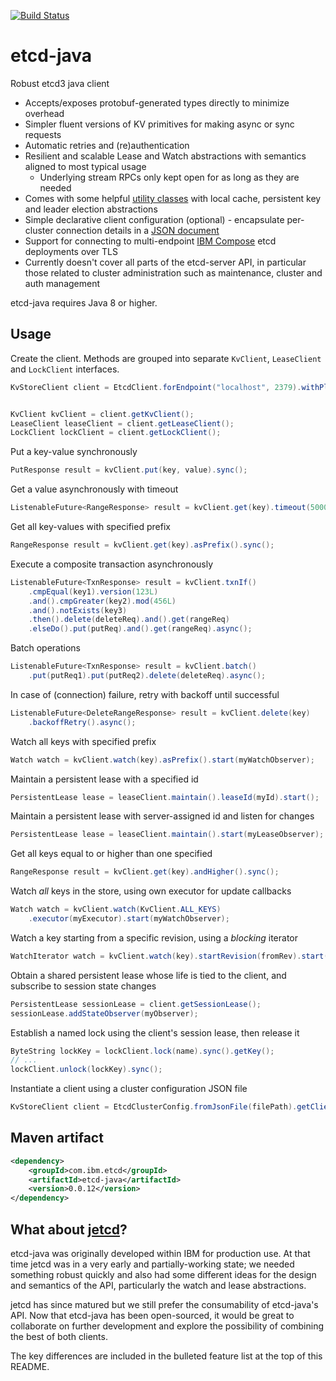 [![Build Status](https://travis-ci.org/IBM/etcd-java.svg?branch=master)](https://travis-ci.org/IBM/etcd-java)

# etcd-java

Robust etcd3 java client

- Accepts/exposes protobuf-generated types directly to minimize overhead
- Simpler fluent versions of KV primitives for making async or sync requests
- Automatic retries and (re)authentication
- Resilient and scalable Lease and Watch abstractions with semantics aligned to most typical usage
  - Underlying stream RPCs only kept open for as long as they are needed
- Comes with some helpful [utility classes](utils.md) with local cache, persistent key and leader election abstractions
- Simple declarative client configuration (optional) - encapsulate per-cluster connection details in a
[JSON document](etcd-json-schema.md)
- Support for connecting to multi-endpoint [IBM Compose](https://www.ibm.com/cloud/compose/etcd) etcd deployments over TLS
- Currently doesn't cover all parts of the etcd-server API, in particular those related to cluster administration such as maintenance, cluster and auth management

etcd-java requires Java 8 or higher.

## Usage

Create the client. Methods are grouped into separate `KvClient`, `LeaseClient` and `LockClient` interfaces.


```java
KvStoreClient client = EtcdClient.forEndpoint("localhost", 2379).withPlainText().build();


KvClient kvClient = client.getKvClient();
LeaseClient leaseClient = client.getLeaseClient();
LockClient lockClient = client.getLockClient();

```

Put a key-value synchronously

```java
PutResponse result = kvClient.put(key, value).sync();
```


Get a value asynchronously with timeout

```java
ListenableFuture<RangeResponse> result = kvClient.get(key).timeout(5000).async();
```

Get all key-values with specified prefix


```java
RangeResponse result = kvClient.get(key).asPrefix().sync();
```

Execute a composite transaction asynchronously

```java
ListenableFuture<TxnResponse> result = kvClient.txnIf()
    .cmpEqual(key1).version(123L)
    .and().cmpGreater(key2).mod(456L)
    .and().notExists(key3)
    .then().delete(deleteReq).and().get(rangeReq)
    .elseDo().put(putReq).and().get(rangeReq).async();
```

Batch operations

```java
ListenableFuture<TxnResponse> result = kvClient.batch()
    .put(putReq1).put(putReq2).delete(deleteReq).async();
```

In case of (connection) failure, retry with backoff until successful

```java
ListenableFuture<DeleteRangeResponse> result = kvClient.delete(key)
    .backoffRetry().async();
```

Watch all keys with specified prefix

```java
Watch watch = kvClient.watch(key).asPrefix().start(myWatchObserver);
```

Maintain a persistent lease with a specified id

```java
PersistentLease lease = leaseClient.maintain().leaseId(myId).start();
```

Maintain a persistent lease with server-assigned id and listen for changes

```java
PersistentLease lease = leaseClient.maintain().start(myLeaseObserver);
```

Get all keys equal to or higher than one specified

```java
RangeResponse result = kvClient.get(key).andHigher().sync();
```

Watch _all_ keys in the store, using own executor for update callbacks

```java
Watch watch = kvClient.watch(KvClient.ALL_KEYS)
    .executor(myExecutor).start(myWatchObserver);
```

Watch a key starting from a specific revision, using a _blocking_ iterator

```java
WatchIterator watch = kvClient.watch(key).startRevision(fromRev).start();
```

Obtain a shared persistent lease whose life is tied to the client, and subscribe to session state changes

```java
PersistentLease sessionLease = client.getSessionLease();
sessionLease.addStateObserver(myObserver);

```

Establish a named lock using the client's session lease, then release it

```java
ByteString lockKey = lockClient.lock(name).sync().getKey();
// ...
lockClient.unlock(lockKey).sync();
```

Instantiate a client using a cluster configuration JSON file

```java
KvStoreClient client = EtcdClusterConfig.fromJsonFile(filePath).getClient();
```


## Maven artifact

```xml
<dependency>
    <groupId>com.ibm.etcd</groupId>
    <artifactId>etcd-java</artifactId>
    <version>0.0.12</version>
</dependency>

```

## What about [jetcd](https://github.com/coreos/jetcd)?

etcd-java was originally developed within IBM for production use. At that time jetcd was in a very early and partially-working state; we needed something robust quickly and also had some different ideas for the design and semantics of the API, particularly the watch and lease abstractions.

jetcd has since matured but we still prefer the consumability of etcd-java's API. Now that etcd-java has been open-sourced, it would be great to collaborate on further development and explore the possibility of combining the best of both clients.


The key differences are included in the bulleted feature list at the top of this README.
